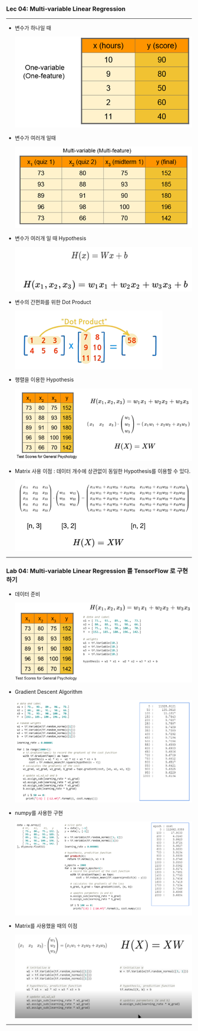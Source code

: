 ### Lec 04: Multi-variable Linear Regression

---

- 변수가 하나일 때

  ![img](../resources/img/0529/img-1.png)

- 변수가 여러개 일때

  ![img](../resources/img/0529/img-2.png)

- 변수가 여러개 일 때 Hypothesis

  ![img](../resources/img/0529/img-3.png)

- 변수의 간편화를 위한 Dot Product

  ![img](../resources/img/0529/img-4.png)

- 행렬을 이용한 Hypothesis

  ![img](../resources/img/0529/img-5.png)

- Matrix 사용 이점 : 데이터 개수에 상관없이 동일한 Hypothesis를 이용할 수 있다.

  ![img](../resources/img/0529/img-6.png)

---

### Lab 04: Multi-variable Linear Regression 를 TensorFlow 로 구현하기

- 데이터 준비

  ![img](../resources/img/0529/img-7.png)

- Gradient Descent Algorithm

  ![img](../resources/img/0529/img-8.png)

- numpy를 사용한 구현

  ![img](../resources/img/0529/img-9.png)

- Matrix를 사용했을 때의 이점

  ![img](../resources/img/0529/img-10.png)

---



